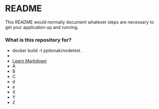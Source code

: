 # README #

This README would normally document whatever steps are necessary to get your application up and running.

### What is this repository for? ###

* docker build -t ppitonak/nodetest .
*
* [Learn Markdown](https://bitbucket.org/tutorials/markdowndemo)
* A
* B
* C
* d
* e
* X
* Y
* Z
